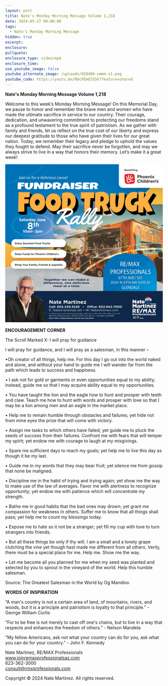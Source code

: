 ```yaml
---
layout: post
title: Nate's Monday Morning Message Volume 1,218
date: 2024-05-27 00:00:00
tags:
  - Nate's Monday Morning Message
hidden: true
excerpt:
enclosure:
pullquote:
enclosure_type: video/mp4
enclosure_time:
use_youtube_image: false
youtube_alternate_image: /uploads/020406-nmmm-v1.png
youtube_code: https://youtu.be/R0cPEmQlE5k?feature=shared
---
```

**Nate's Monday Morning Message Volume 1,218**

Welcome to this week’s Monday Morning Message! On this Memorial Day, we pause to honor and remember the brave men and women who have made the ultimate sacrifice in service to our country. Their courage, dedication, and unwavering commitment to protecting our freedoms stand as a profound testament to the true spirit of patriotism. As we gather with family and friends, let us reflect on the true cost of our liberty and express our deepest gratitude to those who have given their lives for our great nation. Today, we remember their legacy and pledge to uphold the values they fought to defend. May their sacrifice never be forgotten, and may we always strive to live in a way that honors their memory. Let’s make it a great week!

![](/uploads/ad-food-t.jpg)

**ENCOURAGEMENT CORNER**&nbsp;

The Scroll Marked X: I will pray for guidance

I will pray for guidance, and I will pray as a salesman, in this manner –

•Oh creator of all things, help me. For this day I go out into the world naked and alone, and without your hand to guide me I will wander far from the path which leads to success and happiness.

• I ask not for gold or garments or even opportunities equal to my ability; instead, guide me so that I may acquire ability equal to my opportunities.

• You have taught the lion and the eagle how to hunt and prosper with teeth and claw. Teach me how to hunt with words and prosper with love so that I may be a lion among men and an eagle in the market place.

• Help me to remain humble through obstacles and failures; yet hide not from mine eyes the prize that will come with victory.

• Assign me tasks to which others have failed; yet guide me to pluck the seeds of success from their failures. Confront me with fears that will temper my spirit; yet endow me with courage to laugh at my misgivings.

• Spare me sufficient days to reach my goals; yet help me to live this day as though it be my last.

• Guide me in my words that they may bear fruit; yet silence me from gossip that none be maligned.

• Discipline me in the habit of trying and trying again; yet show me the way to make use of the law of averages. Favor me with alertness to recognize opportunity; yet endow me with patience which will concentrate my strength.

• Bathe me in good habits that the bad ones may drown; yet grant me compassion for weakness in others. Suffer me to know that all things shall pass; yet help me to count my blessings today.

• Expose me to hate so it not be a stranger; yet fill my cup with love to turn strangers into friends.

• But all these things be only if thy will. I am a small and a lonely grape clutching the vine yet though hast made me different from all others. Verily, there must be a special place for me. Help me. Show me the way.

• Let me become all you planned for me when my seed was planted and selected by you to sprout in the vineyard of the world. Help this humble salesman.

Source: The Greatest Salesman in the World by Og Mandino

**WORDS OF INSPIRATION**

“A man's country is not a certain area of land, of mountains, rivers, and woods, but it is a principle and patriotism is loyalty to that principle.” - George William Curtis

“For to be free is not merely to cast off one's chains, but to live in a way that respects and enhances the freedom of others.” - Nelson Mandela

“My fellow Americans, ask not what your country can do for you, ask what you can do for your country.” - John F. Kennedy<br>

Nate Martinez, RE/MAX Professionals<br>www.joinremaxprofessionalsaz.com<br>623-362-3000<br>consult@rmxprofessionals.com

Copyright © 2024 Nate Martinez. All rights reserved.